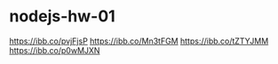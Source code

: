 # nodejs-hw-01

https://ibb.co/pvjFjsP
https://ibb.co/Mn3tFGM
https://ibb.co/tZTYJMM
https://ibb.co/p0wMJXN
